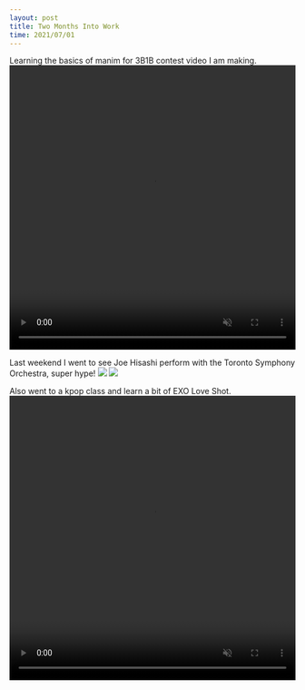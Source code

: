 ```yaml
---
layout: post
title: Two Months Into Work
time: 2021/07/01
---
```


Learning the basics of manim for 3B1B contest video I am making. 
<video width="100%" height="500" controls loop autoplay muted>
<source src="{{site.baseurl}}/assets/Images/MatrixExamples.mp4" type="video/mp4">
</video>

Last weekend I went to see Joe Hisashi perform with the Toronto Symphony Orchestra, super hype!
<img src="{{site.baseurl}}/assets/Images/concert_1.jpg">
<img src="{{site.baseurl}}/assets/Images/concert_2.jpg">


Also went to a kpop class and learn a bit of EXO Love Shot.
<video width="100%" height="500" controls loop autoplay muted>
<source src="{{site.baseurl}}/assets/Sports/love_shot.mp4" type="video/mp4">
</video>



